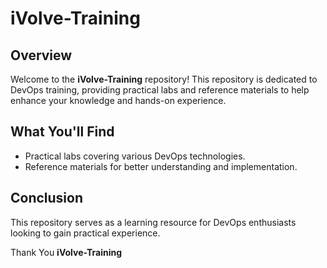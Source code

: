 # iVolve-Training

## Overview
Welcome to the **iVolve-Training** repository! This repository is dedicated to DevOps training, providing practical labs and reference materials to help enhance your knowledge and hands-on experience.

## What You'll Find
- Practical labs covering various DevOps technologies.
- Reference materials for better understanding and implementation.

## Conclusion
This repository serves as a learning resource for DevOps enthusiasts looking to gain practical experience. 

Thank You  **iVolve-Training** 


